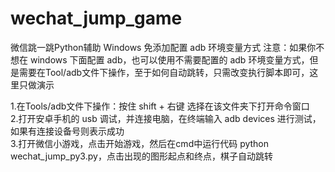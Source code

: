 # wechat_jump_game
微信跳一跳Python辅助
Windows 免添加配置 adb 环境变量方式
注意：如果你不想在 windows 下面配置 adb，也可以使用不需要配置的 adb 环境变量方式，但是需要在Tool/adb文件下操作，至于如何自动跳转，只需改变执行脚本即可，这里只做演示

1.在Tools/adb文件下操作：按住 shift + 右键 选择在该文件夹下打开命令窗口<br/>
2.打开安卓手机的 usb 调试，并连接电脑，在终端输入 adb devices 进行测试，如果有连接设备号则表示成功<br/>
3.打开微信小游戏，点击开始游戏，然后在cmd中运行代码 python wechat_jump_py3.py，点击出现的图形起点和终点，棋子自动跳转
